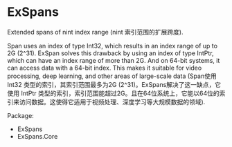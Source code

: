 # ExSpans

Extended spans of nint index range (nint 索引范围的扩展跨度).

Span uses an index of type Int32, which results in an index range of up to 2G (2^31). ExSpan solves this drawback by using an index of type IntPtr, which can have an index range of more than 2G. And on 64-bit systems, it can access data with a 64-bit index. This makes it suitable for video processing, deep learning, and other areas of large-scale data (Span使用 Int32 类型的索引，其索引范围最多为2G (2^31)。ExSpans解决了这一缺点，它使用 IntPtr 类型的索引，索引范围能超过2G。且在64位系统上，它能以64位的索引来访问数据。这使得它适用于视频处理、深度学习等大规模数据的领域).

Package:

- ExSpans
- ExSpans.Core
